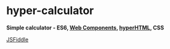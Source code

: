 # hyper-calculator
**Simple calculator - 
ES6, 
<a href="https://developers.google.com/web/fundamentals/web-components" target="_blank">Web Components</a>,
<a href="https://viperhtml.js.org/hyperhtml/documentation/#introduction" target="_blank">hyperHTML</a>,
CSS**

<a href="https://jsfiddle.net/hpvtej1f/6/">JSFiddle</a>
